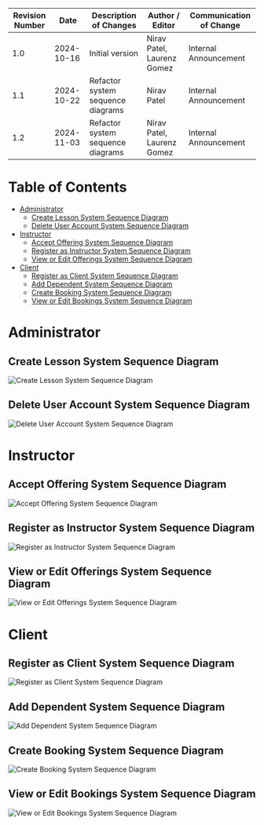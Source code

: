 | Revision Number | Date       | Description of Changes            | Author / Editor            | Communication of Change |
| --------------- | ---------- | --------------------------------- | -------------------------- | ----------------------- |
| 1.0             | 2024-10-16 | Initial version                   | Nirav Patel, Laurenz Gomez | Internal Announcement   |
| 1.1             | 2024-10-22 | Refactor system sequence diagrams | Nirav Patel                | Internal Announcement   |
| 1.2             | 2024-11-03 | Refactor system sequence diagrams | Nirav Patel, Laurenz Gomez | Internal Announcement   |

# Table of Contents

- [Administrator](#administrator)
  - [Create Lesson System Sequence Diagram](#create-lesson-system-sequence-diagram)
  - [Delete User Account System Sequence Diagram](#delete-user-account-system-sequence-diagram)
- [Instructor](#instructor)
  - [Accept Offering System Sequence Diagram](#accept-offering-system-sequence-diagram)
  - [Register as Instructor System Sequence Diagram](#register-as-instructor-system-sequence-diagram)
  - [View or Edit Offerings System Sequence Diagram](#view-or-edit-offerings-system-sequence-diagram)
- [Client](#client)
  - [Register as Client System Sequence Diagram](#register-as-client-system-sequence-diagram)
  - [Add Dependent System Sequence Diagram](#add-dependent-system-sequence-diagram)
  - [Create Booking System Sequence Diagram](#create-booking-system-sequence-diagram)
  - [View or Edit Bookings System Sequence Diagram](#view-or-edit-bookings-system-sequence-diagram)

# Administrator

## Create Lesson System Sequence Diagram

![Create Lesson System Sequence Diagram](Images/Admin-CreateLesson.png)

## Delete User Account System Sequence Diagram

![Delete User Account System Sequence Diagram](Images/Admin-DeleteUserAccount.png)

# Instructor

## Accept Offering System Sequence Diagram

![Accept Offering System Sequence Diagram](Images/Instructor-AcceptOffering.png)

## Register as Instructor System Sequence Diagram

![Register as Instructor System Sequence Diagram](Images/Instructor-RegisterAsInstructor.png)

## View or Edit Offerings System Sequence Diagram

![View or Edit Offerings System Sequence Diagram](Images/Instructor-ViewEditOfferings.png)

# Client

## Register as Client System Sequence Diagram

![Register as Client System Sequence Diagram](Images/Client-RegisterAsClient.png)

## Add Dependent System Sequence Diagram

![Add Dependent System Sequence Diagram](Images/Client-AddDependent.png)

## Create Booking System Sequence Diagram

![Create Booking System Sequence Diagram](Images/Client-CreateBooking.png)

## View or Edit Bookings System Sequence Diagram

![View or Edit Bookings System Sequence Diagram](Images/Client-ViewEditBookings.png)
